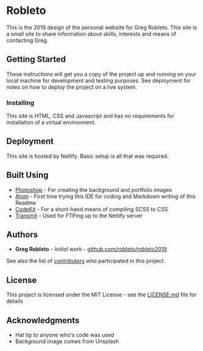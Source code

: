 # Robleto

This is the 2019 design of the personal website for Greg Robleto. This site is a small site to share information about  skills, interests and means of contacting Greg.

## Getting Started

These instructions will get you a copy of the project up and running on your local machine for development and testing purposes. See deployment for notes on how to deploy the project on a live system.


### Installing

This site is HTML, CSS and Javascript and has no requirements for installation of a virtual environment.

## Deployment

This site is hosted by Netlify. Basic setup is all that was required.

## Built Using

* [Photoshop](http:www.adobe.com/products/photoshop.html) - For creating the background and portfolio images
* [Atom](https://www.sublimetext.com/) - First time trying this IDE for coding and Markdown writing of this Readme
* [CodeKit](https://www.codekit.com/) - For a short-hand means of compiling SCSS to CSS
* [Transmit](https://panic.com/transmit/) - Used for FTPing up to the Netlify server


## Authors

* **Greg Robleto** - *Initial work* - [github.com/robleto/robleto2019](https://github.com/robleto/robleto2019)

See also the list of [contributors](https://github.com/robleto/robleto2019/contributors) who participated in this project.

## License

This project is licensed under the MIT License - see the [LICENSE.md](LICENSE.md) file for details

## Acknowledgments

* Hat tip to anyone who's code was used
* Background image comes from Unsplash
